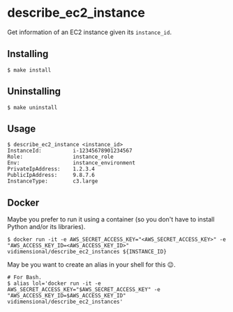 # describe_ec2_instance
Get information of an EC2 instance given its `instance_id`.

## Installing
```
$ make install
```

## Uninstalling
```
$ make uninstall
```

## Usage
```
$ describe_ec2_instance <instance_id>
InstanceId:          i-12345678901234567
Role:                instance_role
Env:                 instance_environment
PrivateIpAddress:    1.2.3.4
PublicIpAddress:     9.8.7.6
InstanceType:        c3.large
```

## Docker
Maybe you prefer to run it using a container (so you don't have to install Python and/or its libraries).

```
$ docker run -it -e AWS_SECRET_ACCESS_KEY="<AWS_SECRET_ACCESS_KEY>" -e "AWS_ACCESS_KEY_ID=<AWS_ACCESS_KEY_ID>" vidimensional/describe_ec2_instances ${INSTANCE_ID}
```
May be you want to create an alias in your shell for this 😉.

```
# For Bash.
$ alias lol='docker run -it -e AWS_SECRET_ACCESS_KEY="$AWS_SECRET_ACCESS_KEY" -e "AWS_ACCESS_KEY_ID=$AWS_ACCESS_KEY_ID" vidimensional/describe_ec2_instances'
```
